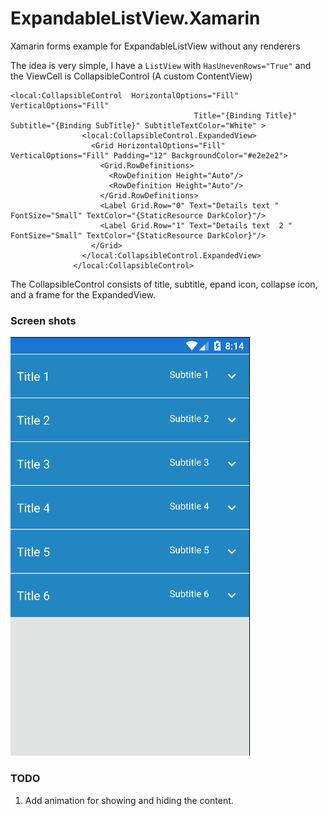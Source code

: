 # ExpandableListView.Xamarin
Xamarin forms example for ExpandableListView without any renderers

The idea is very simple, I have a ```ListView``` with ```HasUnevenRows="True"```
and the ViewCell is CollapsibleControl (A custom ContentView)

```
<local:CollapsibleControl  HorizontalOptions="Fill" VerticalOptions="Fill"
                                         Title="{Binding Title}" Subtitle="{Binding SubTitle}" SubtitleTextColor="White" >
                <local:CollapsibleControl.ExpandedView>
                  <Grid HorizontalOptions="Fill" VerticalOptions="Fill" Padding="12" BackgroundColor="#e2e2e2">
                    <Grid.RowDefinitions>
                      <RowDefinition Height="Auto"/>
                      <RowDefinition Height="Auto"/>
                    </Grid.RowDefinitions>
                    <Label Grid.Row="0" Text="Details text " FontSize="Small" TextColor="{StaticResource DarkColor}"/>
                    <Label Grid.Row="1" Text="Details text  2 " FontSize="Small" TextColor="{StaticResource DarkColor}"/>
                  </Grid>
                </local:CollapsibleControl.ExpandedView>
              </local:CollapsibleControl>
```              

The CollapsibleControl consists of title, subtitle, epand icon, collapse icon, and a frame for the ExpandedView.


###  Screen shots ###

![Alt text](/screenshots/android.gif?raw=true "Android")



### TODO ###
1. Add animation for showing and hiding the content.




